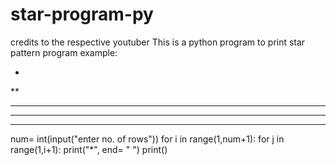 # star-program-py
credits to the respective youtuber
This is a python program to print star pattern program
example: 

*
**
***
****
----------------------------------------------------------------------

num= int(input("enter no. of rows"))
for i in range(1,num+1):
    for j in range(1,i+1):
        print("*", end= " ")
    print()

